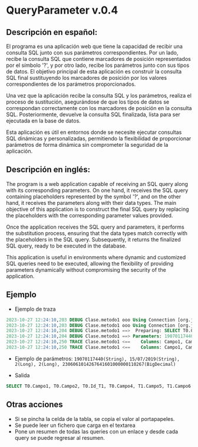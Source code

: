 # QueryParameter v.0.4

## Descripción en español:

El programa es una aplicación web que tiene la capacidad de recibir una consulta SQL junto con sus parámetros correspondientes. Por un lado, recibe la consulta SQL que contiene marcadores de posición representados por el símbolo '?', y por otro lado, recibe los parámetros junto con sus tipos de datos. El objetivo principal de esta aplicación es construir la consulta SQL final sustituyendo los marcadores de posición por los valores correspondientes de los parámetros proporcionados.

Una vez que la aplicación recibe la consulta SQL y los parámetros, realiza el proceso de sustitución, asegurándose de que los tipos de datos se correspondan correctamente con los marcadores de posición en la consulta SQL. Posteriormente, devuelve la consulta SQL finalizada, lista para ser ejecutada en la base de datos.

Esta aplicación es útil en entornos donde se necesite ejecutar consultas SQL dinámicas y personalizadas, permitiendo la flexibilidad de proporcionar parámetros de forma dinámica sin comprometer la seguridad de la aplicación.

## Descripción en inglés:

The program is a web application capable of receiving an SQL query along with its corresponding parameters. On one hand, it receives the SQL query containing placeholders represented by the symbol '?', and on the other hand, it receives the parameters along with their data types. The main objective of this application is to construct the final SQL query by replacing the placeholders with the corresponding parameter values provided.

Once the application receives the SQL query and parameters, it performs the substitution process, ensuring that the data types match correctly with the placeholders in the SQL query. Subsequently, it returns the finalized SQL query, ready to be executed in the database.

This application is useful in environments where dynamic and customized SQL queries need to be executed, allowing the flexibility of providing parameters dynamically without compromising the security of the application.

## Ejemplo

- Ejemplo de traza

```sql
2023-10-27 12:24:10,203 DEBUG Clase.metodo1 ooo Using Connection [org.jboss.jca.adapters.jdbc.jdk8.WrappedConnectionJDK8@62b30f94]
2023-10-27 12:24:10,203 DEBUG Clase.metodo1 ooo Using Connection [org.jboss.jca.adapters.jdbc.jdk8.WrappedConnectionJDK8@62b30f94]
2023-10-27 12:24:10,204 DEBUG Clase.metodo1 ==>  Preparing: SELECT T0.Campo1, T0.Campo2, T0.Id_T1, T0.Campo4, T1.Campo5, T1.Campo6 FROM Tabla0 T0 LEFT JOIN Tabla1 T1 ON T0.Campo1 = T1.Id WHERE T0.Id_T1 IN ( ? ) AND T0.Campo4 IN ( ? ) AND T0.Campo7 =? AND T0.Campo8 =? AND T0.Campo1 IN ( ? )
2023-10-27 12:24:10,204 DEBUG Clase.metodo1 ==> Parameters: 19070117440(String), 15/07/2019(String), 2(Long), 2(Long), 2306061014267641601000000110267(BigDecimal)
2023-10-27 12:24:10,250 TRACE Clase.metodo1 <==    Columns: Campo1, Campo2, Id_T1, Campo4, Campo5, Campo6
2023-10-27 12:24:10,250 TRACE Clase.metodo1 <==    Columns: Campo1, Campo2, Id_T1, Campo4, Campo5, Campo6
```

- Ejemplo de parámetros: `19070117440(String), 15/07/2019(String), 2(Long), 2(Long), 2306061014267641601000000110267(BigDecimal)`

- Salida

```sql
SELECT T0.Campo1, T0.Campo2, T0.Id_T1, T0.Campo4, T1.Campo5, T1.Campo6 FROM Tabla0 T0 LEFT JOIN Tabla1 T1 ON T0.Campo1 = T1.Id WHERE T0.Id_T1 IN ( '204 DEBUG Clase.metodo1 ==> Parameters: 19070117440' ) AND T0.Campo4 IN ( '15/07/2019' ) AND T0.Campo7 =2 AND T0.Campo8 =2 AND T0.Campo1 IN ( 2306061014267641601000000110267 )
```

## Otras acciones

- Si se pincha la celda de la tabla, se copia el valor al portapapeles.
- Se puede leer un fichero que carga en el textarea
- Pone un resumen de todas las queries con un enlace y desde cada query se puede regresar al resumen.
